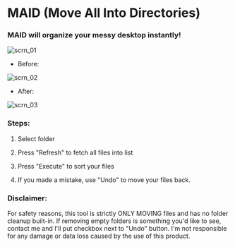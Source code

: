 # MAID (Move All Into Directories)
### MAID will organize your messy desktop instantly!

![scrn_01](https://user-images.githubusercontent.com/30508711/210896114-7c86140c-c2cc-467b-b1e0-fdc20ec4a848.jpg)

- Before:

![scrn_02](https://user-images.githubusercontent.com/30508711/210896267-ca8a163f-c68d-4acd-b879-54d165a79bab.jpg)

- After:

![scrn_03](https://user-images.githubusercontent.com/30508711/210896273-cdaa89c6-0ae0-4b77-a217-e5cdc1a17c32.jpg)



### Steps:

1. Select folder

2. Press "Refresh" to fetch all files into list

3. Press "Execute" to sort your files

4. If you made a mistake, use "Undo" to move your files back.


### Disclaimer:
For safety reasons, this tool is strictly ONLY MOVING files and has no folder cleanup built-in. If removing empty folders is something you'd like to see, contact me and I'll put checkbox next to "Undo" button.
I'm not responsible for any damage or data loss caused by the use of this product.
